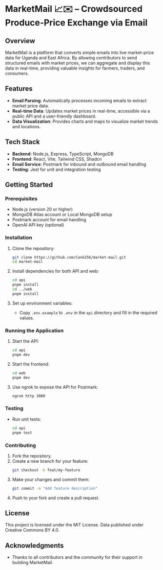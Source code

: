 # MarketMail 📈✉️ – Crowdsourced Produce‑Price Exchange via Email

## Overview
MarketMail is a platform that converts simple emails into live market-price data for Uganda and East Africa. By allowing contributors to send structured emails with market prices, we can aggregate and display this data in real-time, providing valuable insights for farmers, traders, and consumers.

## Features
- **Email Parsing**: Automatically processes incoming emails to extract market price data.
- **Real-time Data**: Updates market prices in real-time, accessible via a public API and a user-friendly dashboard.
- **Data Visualization**: Provides charts and maps to visualize market trends and locations.

## Tech Stack
- **Backend**: Node.js, Express, TypeScript, MongoDB
- **Frontend**: React, Vite, Tailwind CSS, Shadcn
- **Email Service**: Postmark for inbound and outbound email handling
- **Testing**: Jest for unit and integration testing

## Getting Started

### Prerequisites
- Node.js (version 20 or higher)
- MongoDB Atlas account or Local MongoDB setup
- Postmark account for email handling
- OpenAI API key (optional)

### Installation
1. Clone the repository:
   ```bash
   git clone https://github.com/Cank256/market-mail.git
   cd market-mail
   ```

2. Install dependencies for both API and web:
   ```bash
   cd api
   pnpm install
   cd ../web
   pnpm install
   ```

3. Set up environment variables:
   - Copy `.env.example` to `.env` in the `api` directory and fill in the required values.

### Running the Application
1. Start the API:
   ```bash
   cd api
   pnpm dev
   ```

2. Start the frontend:
   ```bash
   cd web
   pnpm dev
   ```

3. Use ngrok to expose the API for Postmark:
   ```bash
   ngrok http 3000
   ```

### Testing
- Run unit tests:
  ```bash
  cd api
  pnpm test
  ```

### Contributing
1. Fork the repository.
2. Create a new branch for your feature:
   ```bash
   git checkout -b feat/my-feature
   ```
3. Make your changes and commit them:
   ```bash
   git commit -m "Add feature description"
   ```
4. Push to your fork and create a pull request.

## License
This project is licensed under the MIT License. Data published under Creative Commons BY 4.0.

## Acknowledgments
- Thanks to all contributors and the community for their support in building MarketMail.